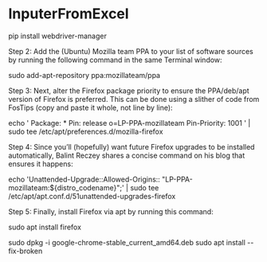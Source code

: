 # InputerFromExcel

pip install webdriver-manager



Step 2: Add the (Ubuntu) Mozilla team PPA to your list of software sources by running the following command in the same Terminal window:

 sudo add-apt-repository ppa:mozillateam/ppa
 
Step 3: Next, alter the Firefox package priority to ensure the PPA/deb/apt version of Firefox is preferred. This can be done using a slither of code from FosTips (copy and paste it whole, not line by line):

echo '
Package: *
Pin: release o=LP-PPA-mozillateam
Pin-Priority: 1001
' | sudo tee /etc/apt/preferences.d/mozilla-firefox

Step 4: Since you’ll (hopefully) want future Firefox upgrades to be installed automatically, Balint Reczey shares a concise command on his blog that ensures it happens:

echo 'Unattended-Upgrade::Allowed-Origins:: "LP-PPA-mozillateam:${distro_codename}";' | sudo tee /etc/apt/apt.conf.d/51unattended-upgrades-firefox

Step 5: Finally, install Firefox via apt by running this command:

sudo apt install firefox





sudo dpkg -i google-chrome-stable_current_amd64.deb
sudo apt install --fix-broken